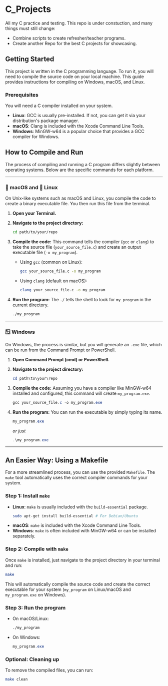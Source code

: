 # C_Projects

All my C practice and testing. This repo is under constuction, and many things must still change:
 - Combine scripts to create refresher/teacher programs.
 - Create another Repo for the best C projects for showcasing.

## Getting Started

This project is written in the C programming language. To run it, you will need to compile the source code on your local machine. This guide provides instructions for compiling on Windows, macOS, and Linux.

### Prerequisites

You will need a C compiler installed on your system.
* **Linux**: GCC is usually pre-installed. If not, you can get it via your distribution's package manager.
* **macOS**: Clang is included with the Xcode Command Line Tools.
* **Windows**: MinGW-w64 is a popular choice that provides a GCC compiler for Windows.

## How to Compile and Run

The process of compiling and running a C program differs slightly between operating systems. Below are the specific commands for each platform.

---

### 🍎 macOS and 🐧 Linux

On Unix-like systems such as macOS and Linux, you compile the code to create a binary executable file. You then run this file from the terminal.

1.  **Open your Terminal.**

2.  **Navigate to the project directory:**
    ```bash
    cd path/to/your/repo
    ```

3.  **Compile the code:**
    This command tells the compiler (`gcc` or `clang`) to take the source file (`your_source_file.c`) and create an output executable file (`-o my_program`).

    * Using `gcc` (common on Linux):
        ```bash
        gcc your_source_file.c -o my_program
        ```
    * Using `clang` (default on macOS):
        ```bash
        clang your_source_file.c -o my_program
        ```

4.  **Run the program:**
    The `./` tells the shell to look for `my_program` in the current directory.
    ```bash
    ./my_program
    ```

---

### 🪟 Windows

On Windows, the process is similar, but you will generate an `.exe` file, which can be run from the Command Prompt or PowerShell.

1.  **Open Command Prompt (cmd) or PowerShell.**

2.  **Navigate to the project directory:**
    ```powershell
    cd path\to\your\repo
    ```

3.  **Compile the code:**
    Assuming you have a compiler like MinGW-w64 installed and configured, this command will create `my_program.exe`.
    ```powershell
    gcc your_source_file.c -o my_program.exe
    ```

4.  **Run the program:**
    You can run the executable by simply typing its name.
    ```powershell
    my_program.exe
    ```
    *or just*
    ```powershell
    .\my_program.exe
    ```

---

## An Easier Way: Using a Makefile

For a more streamlined process, you can use the provided `Makefile`. The `make` tool automatically uses the correct compiler commands for your system.

### Step 1: Install `make`

* **Linux**: `make` is usually included with the `build-essential` package.
    ```bash
    sudo apt-get install build-essential # For Debian/Ubuntu
    ```
* **macOS**: `make` is included with the Xcode Command Line Tools.
* **Windows**: `make` is often included with MinGW-w64 or can be installed separately.

### Step 2: Compile with `make`

Once `make` is installed, just navigate to the project directory in your terminal and run:

```bash
make
```

This will automatically compile the source code and create the correct executable for your system (`my_program` on Linux/macOS and `my_program.exe` on Windows).

### Step 3: Run the program

* On macOS/Linux:
    ```bash
    ./my_program
    ```
* On Windows:
    ```powershell
    my_program.exe
    ```

### Optional: Cleaning up
To remove the compiled files, you can run:
```bash
make clean
```